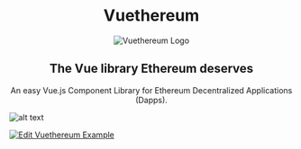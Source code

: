 <h1 align="center">Vuethereum</h1>

<p align="center">
  <img src="https://raw.githubusercontent.com/matryx/vuethereum/master/static/logo-300x300.png" alt="Vuethereum Logo"/>
</p>

<h2 align="center">The Vue library Ethereum deserves</h2>

<p align="center">An easy Vue.js Component Library for Ethereum Decentralized Applications (Dapps).</p>

![alt text](https://raw.githubusercontent.com/matryx/vuethereum/master/static/screenshot.png "Example app screenshot")

[![Edit Vuethereum Example](https://codesandbox.io/static/img/play-codesandbox.svg)](https://codesandbox.io/s/zw2l9mp65p)

